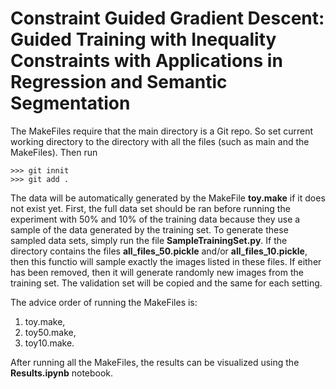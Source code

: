 # Constraint Guided Gradient Descent: Guided Training with Inequality Constraints with Applications in Regression and Semantic Segmentation


The MakeFiles require that the main directory is a Git repo. So set current working directory to the directory with all the files (such as main and the MakeFiles). Then run 
```
>>> git innit
>>> git add .
```

The data will be automatically generated by the MakeFile __toy.make__ if it does not exist yet. First, the full data set should be ran before running the experiment with 50% and 10% of the training data because they use a sample of the data generated by the training set. To generate these sampled data sets, simply run the file __SampleTrainingSet.py__. If the directory contains the files __all_files_50.pickle__ and/or __all_files_10.pickle__, then this functio will sample exactly the images listed in these files. If either has been removed, then it will generate randomly new images from the training set. The validation set will be copied and the same for each setting.

The advice order of running the MakeFiles is:
1. toy.make,
2. toy50.make,
3. toy10.make.


After running all the MakeFiles, the results can be visualized using the __Results.ipynb__ notebook.


